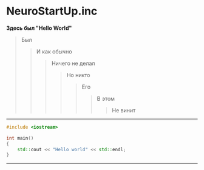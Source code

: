 # NeuroStartUp.inc
__Здесь был "Hello World"__
>Был
>>И как обычно
>>>Ничего не делал
>>>>Но никто
>>>>>Его
>>>>>>В этом
>>>>>>>Не винит
___

```C++
#include <iostream>

int main()
{
    std::cout << "Hello world" << std::endl;    
}
```
___